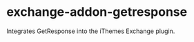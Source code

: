 exchange-addon-getresponse
==========================

Integrates GetResponse into the iThemes Exchange plugin.
